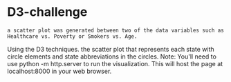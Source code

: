 # D3-challenge
    a scatter plot was generated between two of the data variables such as Healthcare vs. Poverty or Smokers vs. Age.
Using the D3 techniques. the scatter plot that represents each state with circle elements and state abbreviations in the circles.
Note: You'll need to use python -m http.server to run the visualization. This will host the page at localhost:8000 in your web browser.